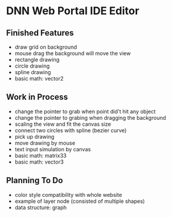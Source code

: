 
DNN Web Portal IDE Editor
==========

## Finished Features ##
* draw grid on background
* mouse drag the background will move the view
* rectangle drawing
* circle drawing
* spline drawing
* basic math: vector2

## Work in Process ##
* change the pointer to grab when point did't hit any object
* change the pointer to grabing when dragging the background
* scaling the view and fit the canvas size
* connect two circles with spline (bezier curve)
* pick up drawing
* move drawing by mouse
* text input simulation by canvas
* basic math: matrix33
* basic math: vector3

## Planning To Do ##
* color style compatibility with whole website
* example of layer node (consisted of multiple shapes)
* data structure: graph
